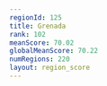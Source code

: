 ```yaml
---
regionId: 125
title: Grenada
rank: 102
meanScore: 70.02
globalMeanScore: 70.22
numRegions: 220
layout: region_score
---
```

